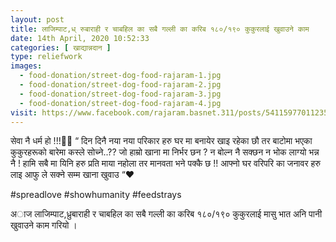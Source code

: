 ```yaml
---
layout: post
title: लाजिम्पाट,ध् रुबाराही र चाबहिल का सबै गल्ली का करिब १८०/१९० कुकुरलाई खुवाउने काम
date: 14th April, 2020 10:52:33
categories: [ खाद्यान्नदान ]
type: reliefwork
images:
  - food-donation/street-dog-food-rajaram-1.jpg
  - food-donation/street-dog-food-rajaram-2.jpg
  - food-donation/street-dog-food-rajaram-3.jpg
  - food-donation/street-dog-food-rajaram-4.jpg
visit: https://www.facebook.com/rajaram.basnet.311/posts/541159770112356
---
```


सेवा नै धर्म हो !!!🙏🙏
“ दिन दिनै नया नया परिकार हरु घर मा बनायेर खाइ रहेका छौ तर बाटोमा भएका कुकुरहरूको बारेमा कस्ले सोच्ने..?? जो हाम्रो खाना मा निर्भर छन ? न बोल्न नै सक्छन न भोक लाग्यो भन्न नै ! हामि सबै मा यिनि हरु प्रति माया नहोला तर मानवता भने पक्कै छ !! आफ्नो घर वरिपरि का जनावर हरु लाइ आफु ले सक्ने सम्म खाना खुवाउ “♥️

#spreadlove #showhumanity #feedstrays

अाज लाजिम्पाट,ध्रुबाराही र चाबहिल का सबै गल्ली का करिब १८०/१९० कुकुरलाई
मासु भात अनि पानी खुवाउने काम गरियो ।
